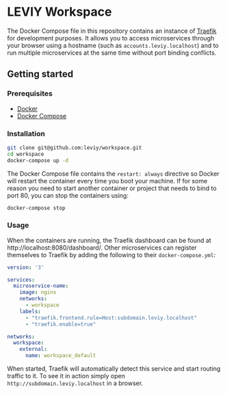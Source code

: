 # LEVIY Workspace

The Docker Compose file in this repository contains an instance of
[Traefik](https://traefik.io/) for development purposes. It allows you to access
microservices through your browser using a hostname (such as
`accounts.leviy.localhost`) and to run multiple microservices at the same time
without port binding conflicts.

## Getting started

### Prerequisites

- [Docker](https://docs.docker.com/install/)
- [Docker Compose](https://docs.docker.com/compose/)

### Installation

```bash
git clone git@github.com:leviy/workspace.git
cd workspace
docker-compose up -d
```

The Docker Compose file contains the `restart: always` directive so Docker will
restart the container every time you boot your machine. If for some reason you
need to start another container or project that needs to bind to port 80, you
can stop the containers using:

```bash
docker-compose stop
```

### Usage

When the containers are running, the Traefik dashboard can be found at
http://localhost:8080/dashboard/. Other microservices can register themselves to
Traefik by adding the following to their `docker-compose.yml`:

```yaml
version: '3'

services:
  microservice-name:
    image: nginx
    networks:
      - workspace
    labels:
      - "traefik.frontend.rule=Host:subdomain.leviy.localhost"
      - "traefik.enable=true"

networks:
  workspace:
    external:
      name: workspace_default
```

When started, Traefik will automatically detect this service and start routing
traffic to it.
To see it in action simply open `http://subdomain.leviy.localhost` in a
browser.
